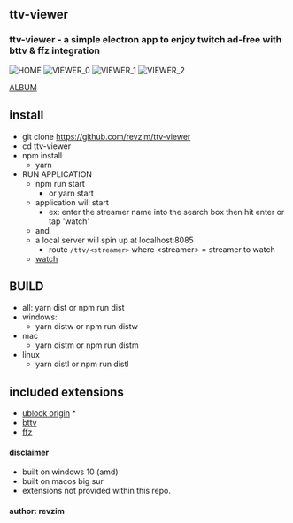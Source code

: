 ## ttv-viewer

### ttv-viewer - a simple electron app to enjoy twitch ad-free with bttv & ffz integration

![HOME](https://i.imgur.com/ogNkhvz.png)
![VIEWER_0](https://i.imgur.com/1xjWM3r.png)
![VIEWER_1](https://i.imgur.com/5Ktix99.png)
![VIEWER_2](https://i.imgur.com/PsnAqzz.png)

[ALBUM](https://imgur.com/a/rBLHGEa)

## install
* git clone https://github.com/revzim/ttv-viewer
* cd ttv-viewer
* npm install 
  * yarn
* RUN APPLICATION
  * npm run start
    * or yarn start
  * application will start
    *  ex: enter the streamer name into the search box then hit enter or tap 'watch'
  * and
  * a local server will spin up at localhost:8085
    * route `/ttv/<streamer>` where \<streamer\> = streamer to watch
  * [watch](http://localhost:8085/ttv/<streamer>)

## BUILD
* all:
  yarn dist or npm run dist
* windows:
  * yarn distw or npm run distw
* mac
  * yarn distm or npm run distm
* linux
  * yarn distl or npm run distl


## included extensions 
* [ublock origin](https://github.com/gorhill/uBlock) *
* [bttv](https://github.com/night/betterttv)
* [ffz](https://github.com/FrankerFaceZ/FrankerFaceZ)

#### disclaimer
* built on windows 10 (amd)
* built on macos big sur
* extensions not provided within this repo.

#### author: revzim
